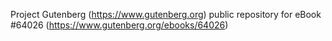 Project Gutenberg (https://www.gutenberg.org) public repository for
eBook #64026 (https://www.gutenberg.org/ebooks/64026)
